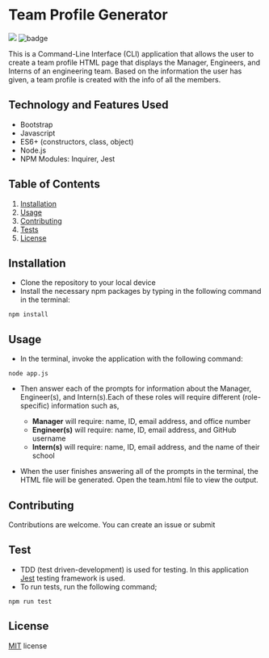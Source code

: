 # Team Profile Generator
![](https://img.shields.io/badge/License-MIT-important)
![badge](https://img.shields.io/github/languages/top/karpagasathya/team_profile_generator)

This is a Command-Line Interface (CLI) application that allows the user to create a team profile HTML page that displays the Manager, Engineers, and Interns of an engineering team. Based on the information the user has given, a team profile is created with the info of all the members. 

## Technology and Features Used

* Bootstrap
* Javascript
* ES6+ (constructors, class, object)
* Node.js
* NPM Modules: Inquirer, Jest​


## Table of Contents

1. [Installation](#Installation)
2. [Usage](#Usage)
3. [Contributing](#Contributing)
4. [Tests](#Tests)
5. [License](#licence)

## Installation

 * Clone the repository to your local device
 * Install the necessary npm packages by typing in the following command in the terminal:

 ```
 npm install
 ```

 ## Usage

 * In the terminal, invoke the application with the following command:
 ```
 node app.js
 ```
 * Then answer each of the prompts for information about the Manager, Engineer(s), and Intern(s).Each of these roles will require different (role-specific) information such as,
   * **Manager** will require: name, ID, email address, and office number
   * **Engineer(s)** will require: name, ID, email address, and GitHub username
   * **Intern(s)** will require: name, ID, email address, and the name of their school

* When the user finishes answering all of the prompts in the terminal, the HTML file will be generated. Open the team.html file to view the output.

## Contributing

Contributions are welcome. You can create an issue or submit 

## Test

* TDD (test driven-development) is used for testing. In this application [Jest](https://jestjs.io/) testing framework is used. 
* To run tests, run the following command;
```
npm run test
```

## License

[MIT](license.txt) license
